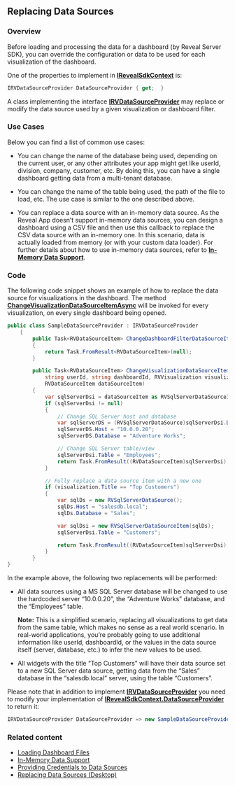 ## Replacing Data Sources

### Overview

Before loading and processing the data for a dashboard (by Reveal Server
SDK), you can override the configuration or data to be used for each
visualization of the dashboard.

One of the properties to implement in
[**IRevealSdkContext**](infragistics.reportplus.common~infragistics.sdk.irevealsdkcontext)
is:

``` csharp
IRVDataSourceProvider DataSourceProvider { get;  }
```

A class implementing the interface
[**IRVDataSourceProvider**](infragistics.reportplus.common~infragistics.sdk.irvdatasourceprovider)
may replace or modify the data source used by a given visualization or
dashboard filter.

### Use Cases

Below you can find a list of common use cases:

  - You can change the name of the database being used, depending on the
    current user, or any other attributes your app might get like
    userId, division, company, customer, etc. By doing this, you can
    have a single dashboard getting data from a multi-tenant database.

  - You can change the name of the table being used, the path of the
    file to load, etc. The use case is similar to the one described
    above.

  - You can replace a data source with an in-memory data source. As the
    Reveal App doesn’t support in-memory data sources, you can design a
    dashboard using a CSV file and then use this callback to replace the
    CSV data source with an in-memory one. In this scenario, data is
    actually loaded from memory (or with your custom data loader). For
    further details about how to use in-memory data sources, refer to
    [**In-Memory Data Support**](in-memory-data-server-web).

### Code

The following code snippet shows an example of how to replace the data
source for visualizations in the dashboard. The method
[**ChangeVisualizationDataSourceItemAsync**](infragistics.reportplus.common\<subscript\>infragistics.sdk.irvdatasourceprovider\</subscript\>changevisualizationdatasourceitemasync)
will be invoked for every visualization, on every single dashboard being
opened.

``` csharp
public class SampleDataSourceProvider : IRVDataSourceProvider
    {
        public Task<RVDataSourceItem> ChangeDashboardFilterDataSourceItemAsync(string userId, string dashboardId, RVDashboardFilter globalFilter, RVDataSourceItem dataSourceItem)
        {
            return Task.FromResult<RVDataSourceItem>(null);
        }

        public Task<RVDataSourceItem> ChangeVisualizationDataSourceItemAsync(
            string userId, string dashboardId, RVVisualization visualization,
            RVDataSourceItem dataSourceItem)
        {
            var sqlServerDsi = dataSourceItem as RVSqlServerDataSourceItem;
            if (sqlServerDsi != null)
            {
                // Change SQL Server host and database
                var sqlServerDS = (RVSqlServerDataSource)sqlServerDsi.DataSource;
                sqlServerDS.Host = "10.0.0.20";
                sqlServerDS.Database = "Adventure Works";

                // Change SQL Server table/view
                sqlServerDsi.Table = "Employees";
                return Task.FromResult((RVDataSourceItem)sqlServerDsi);
            }

            // Fully replace a data source item with a new one
            if (visualization.Title == "Top Customers")
            {
                var sqlDs = new RVSqlServerDataSource();
                sqlDs.Host = "salesdb.local";
                sqlDs.Database = "Sales";

                var sqlDsi = new RVSqlServerDataSourceItem(sqlDs);
                sqlServerDsi.Table = "Customers";

                return Task.FromResult((RVDataSourceItem)sqlServerDsi);
            }
        }
}
```

In the example above, the following two replacements will be performed:

  - All data sources using a MS SQL Server database will be changed to
    use the hardcoded server “10.0.0.20”, the “Adventure Works”
    database, and the “Employees” table.

    **Note:** This is a simplified scenario, replacing all
    visualizations to get data from the same table, which makes no sense
    as a real world scenario. In real-world applications, you’re
    probably going to use additional information like userId,
    dashboardId, or the values in the data source itself (server,
    database, etc.) to infer the new values to be used.

  - All widgets with the title “Top Customers” will have their data
    source set to a new SQL Server data source, getting data from the
    “Sales” database in the “salesdb.local” server, using the table
    “Customers”.

Please note that in addition to implement
[**IRVDataSourceProvider**](infragistics.reportplus.common~infragistics.sdk.irvdatasourceprovider)
you need to modify your implementation of
[**IRevealSdkContext.DataSourceProvider**](infragistics.reportplus.common\<subscript\>infragistics.sdk.irevealsdkcontext\</subscript\>datasourceprovider)
to return it:

``` csharp
IRVDataSourceProvider DataSourceProvider => new SampleDataSourceProvider();
```
### Related content
  - [Loading Dashboard Files](loading-dashboards-server-web.md)
  - [In-Memory Data Support](in-memory-data-server-web.md)
  - [Providing Credentials to Data Sources](providing-credentials-datasources-server-web.md)
  - [Replacing Data Sources (Desktop)](../../desktop-sdk/using-the-desktop-sdk/replacing-data-sources-desktop.md)

